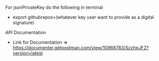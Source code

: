 For jsonPrivateKey do the following in terminal

  - export githubrepos=(whatever key user want to provide as a digital signature)

API Documentation

  - Link for Documentation => https://documenter.getpostman.com/view/10968783/SzzheJF2?version=latest
     
  

